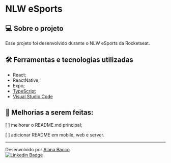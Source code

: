 # NLW eSports

## 💻 Sobre o projeto

Esse projeto foi desenvolvido durante o NLW eSports da Rocketseat.

## 🛠️ Ferramentas e tecnologias utilizadas

- React;
- ReactNative;
- Expo;
- [TypeScript](https://www.typescriptlang.org/)
- [Visual Studio Code](https://code.visualstudio.com/)

## 🚧 Melhorias a serem feitas:

[ ] melhorar o README.md principal;

[ ] adicionar README em mobile, web e server.

---

Desenvolvido por [Alana Bacco](https://github.com/alanabacco). <br />
[![Linkedin Badge](https://img.shields.io/badge/-Linkedin-blue?style=flat-square&logo=Linkedin&logoColor=white&link=https://www.linkedin.com/in/alana-bacco/)](https://www.linkedin.com/in/alana-bacco/)
